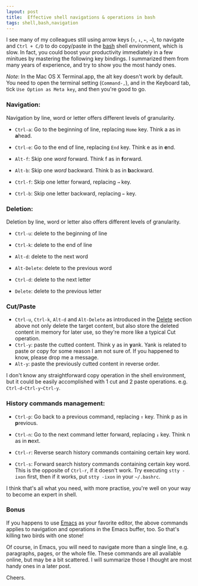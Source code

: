 ```yaml
---
layout: post
title:  Effective shell navigations & operations in bash
tags: shell,bash,navigation
---
```


I see many of my colleagues still using arrow keys (`↑`, `↓`, `←`, `→`), to
navigate and `Ctrl + C/D` to do copy/paste in the
[bash](https://www.gnu.org/software/bash/) shell environment, which is
slow. In fact, you could boost your productivity immediately in a few minitues
by mastering the following key bindings. I summarized them from many years of
experience, and try to show you the most handy ones.

*Note*: In the Mac OS X Terminal.app, the alt key doesn't work by default. You
 need to open the terminal setting (`Command-,`), and in the Keyboard tab, tick
 `Use Option as Meta key`, and then you're good to go.

### Navigation:

Navigation by line, word or letter offers different levels of granularity.

* `Ctrl-a`: Go to the beginning of line, replacing `Home` key. Think a as in **a**head.
* `Ctrl-e`: Go to the end of line, replacing `End` key. Think e as in **e**nd.
	
* `Alt-f`: Skip one *word* forward. Think f as in **f**orward.
* `Alt-b`: Skip one *word* backward. Think b as in **b**ackward.

* `Ctrl-f`: Skip one letter forward, replacing `→` key.
* `Ctrl-b`: Skip one letter backward, replacing `←` key.

### <a name="del"/>Deletion:

Deletion by line, word or letter also offers different levels of granularity.
	
* `Ctrl-u`: delete to the beginning of line
* `Ctrl-k`: delete to the end of line
	
* `Alt-d`: delete to the next word
* `Alt-Delete`: delete to the previous word

* `Ctrl-d`: delete to the next letter
* `Delete`: delete to the previous letter

### Cut/Paste

* `Ctrl-u`, `Ctrl-k`, `Alt-d` and `Alt-Delete` as introduced in the [Delete](#del)
  section above not only delete the target content, but also store the deleted
  content in memory for later use, so they're more like a typical Cut
  operation.
* `Ctrl-y`: paste the cutted content. Think y as in **y**ank. Yank is related to
  paste or copy for some reason I am not sure of. If you happened to know,
  please drop me a message.
* `Alt-y`: paste the previously cutted content in reverse order.

I don't know any straightforward copy operation in the shell environment, but
it could be easily accomplished with 1 cut and 2 paste
operations. e.g. `Ctrl-d`-`Ctrl-y`-`Ctrl-y`.

### History commands management:

* `Ctrl-p`: Go back to a previous command, replacing `↑` key. Think p as in **p**revious.
* `Ctrl-n`: Go to the next command letter forward, replacing `↓` key. Think n as in **n**ext.

* `Ctrl-r`: Reverse search history commands containing certain key word.
<!-- http://stackoverflow.com/questions/12373586/how-to-reverse-i-search-back-and-forth -->
* `Ctrl-s`: Forward search history commands containing certain key word. This
  is the opposite of `Ctrl-r`, if it doesn't work. Try executing `stty -ixon`
  first, then if it works, put `stty -ixon` in your `~/.bashrc`.

I think that's all what you need, with more practise, you're well on your way
to become an expert in shell.

### Bonus

If you happens to use [Emacs](https://www.gnu.org/software/emacs/) as your
favorite editor, the above commands applies to navigation and operations in the
Emacs buffer, too. So that's killing two birds with one stone!

Of course, in Emacs, you will need to navigate more than a single line, e.g.
paragraphs, pages, or the whole file. These commands are all available online,
but may be a bit scattered. I will summarize those I thought are most handy
ones in a later post.

Cheers.
